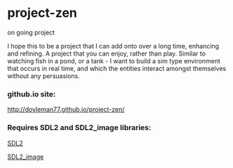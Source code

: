 project-zen
===========

on going project

I hope this to be a project that I can add onto over a long time, enhancing and refining. A project that you can enjoy, rather than play.  Similar to watching fish in a pond, or a tank - I want to build a sim type environment that occurs in real time, and which the entities interact amongst themselves without any persuasions.


### github.io site:
http://doyleman77.github.io/project-zen/



### Requires SDL2 and SDL2_image libraries:
[SDL2](https://www.libsdl.org/download-2.0.php)

[SDL2_image](https://www.libsdl.org/projects/SDL_image/)

